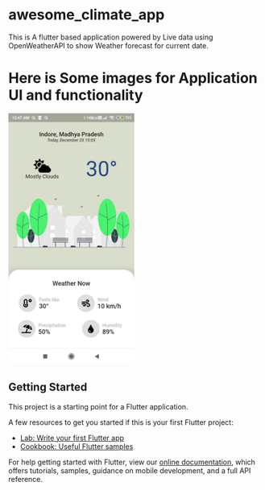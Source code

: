 # awesome_climate_app

This is A flutter based application powered by Live data using OpenWeatherAPI to show Weather forecast for current date.

# Here is Some images for Application UI and functionality

<img src="assets/git_upload/sample.jpeg" height="500">

## Getting Started

This project is a starting point for a Flutter application.

A few resources to get you started if this is your first Flutter project:

- [Lab: Write your first Flutter app](https://flutter.dev/docs/get-started/codelab)
- [Cookbook: Useful Flutter samples](https://flutter.dev/docs/cookbook)

For help getting started with Flutter, view our
[online documentation](https://flutter.dev/docs), which offers tutorials,
samples, guidance on mobile development, and a full API reference.
